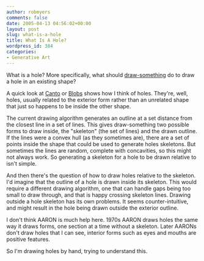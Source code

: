 ```yaml
---
author: robmyers
comments: false
date: 2005-04-13 04:56:02+00:00
layout: post
slug: what-is-a-hole
title: What Is A Hole?
wordpress_id: 384
categories:
- Generative Art
---
```


What is a hole? More specifically, what should [draw-something](http://rob-art.sourceforge.net/) do to draw a hole in an existing shape?  
  
A quick look at [Canto](/art/canto) or [Blobs](/art/blobs) shows how I think of holes. They're, well, holes, usually related to the exterior form rather than an unrelated shape that just so happens to be inside the other shape.  
  
The current drawing algorithm generates an outline at a set distance from the closest line in a set of lines. This gives draw-something two possible forms to draw inside, the "skeleton" (the set of lines) and the drawn outline. If the lines were a convex hull (as they sometimes are), there are a set of points inside the shape that could be used to generate holes skeletons. But sometimes the lines are random, complete with concavities, so this might not always work. So generating a skeleton for a hole to be drawn relative to isn't simple.  
  
And then there's the question of how to draw holes relative to the skeleton. I'd imagine that the outline of a hole is drawn inside its skeleton. This would require a different drawing algorithm, one that can handle gaps being too small to draw through, and that is happy crossing skeleton lines. Drawing outside a hole skeleton has its own problems. It seems counter-intuitive, and might result in the hole being drawn outside the exterior outline.  
  
I don't think AARON is much help here. 1970s AARON draws holes the same way it draws forms, one section at a time without a skeleton. Later AARONs don't draw holes that I can see, interior forms such as eyes and mouths are positive features.  
  
So I'm drawing holes by hand, trying to understand this. 

  


